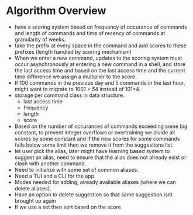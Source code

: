 # Algorithm Overview

- have a scoring system based on frequency of occurance of commands and length of commands and time of recency of commands at granularity of weeks.
- take the prefix at every space in the command and add scores to these prefixes (length handled by scoring mechanism)
- When we enter a new command, updates to the scoring system must occur asynchronously at entering a new command in a shell, and store the last access time and based on the last access time and the current time difference we assign a multiplier to the score.
- If 100 commands in the previous day and 5 commands in the last hour, might want to migrate to 100*1 + 5*4 instead of 101*4.
- storage per command class in data structure.
  - last access time
  - frequency
  - length
  - score
- Based on the number of occurances of commands exceeding some big constant, to prevent integer overflows or overtraining we divide all scores by some constant and if the new scores for some commands falls below some limit then we remove it from the suggestions list.
- let user pick the alias, later might have learning based system to suggest an alias, need to ensure that the alias does not already exist or clash with another command.
- Need to initialize with some set of common aliases.
- Need a TUI and a CLI for the app.
- Modes needed for adding, already available aliases (where we can delete aliases).
- Have an option to delete suggestion so that same suggestion isnt brought up again
- If we use a set then sort based on the score